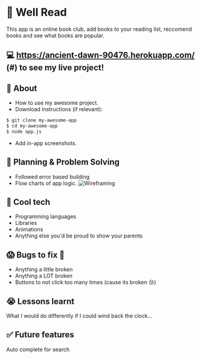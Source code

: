 # :book: Well Read
This app is an online book club, add books to your reading list, reccomend books and see what books are popular.

## :computer: https://ancient-dawn-90476.herokuapp.com/ (#) to see my live project!

## :page_facing_up: About
- How to use my awesome project.
- Download instructions (if relevant):
```zsh
$ git clone my-awesome-app
$ cd my-awesome-app
$ node app.js
```
- Add in-app screenshots.

## :pencil: Planning & Problem Solving
- Followed error based building
- Flow charts of app logic.
![Wireframing](https://i.imgur.com/OYsw8U6.png)

## :rocket: Cool tech
- Programming languages
- Libraries
- Animations
- Anything else you'd be proud to show your parents

## :scream: Bugs to fix :poop:
- Anything a little broken
- Anything a LOT broken
- Buttons to not click too many times (cause its broken :unamused:)

## :sob: Lessons learnt
What I would do differently if I could wind back the clock...

## :white_check_mark: Future features
Auto complete for search 